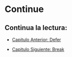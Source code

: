 # Continue

## Continua la lectura:
- [Capitulo Anterior: Defer](./../26_Defer)                                                                 

- [Capitulo Siguiente: Break](./../28_Break)
